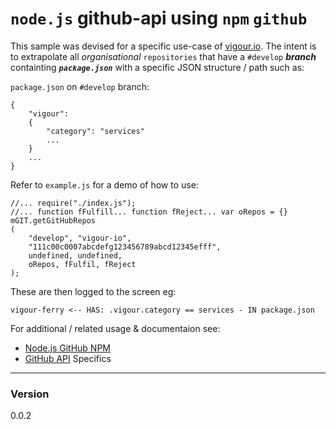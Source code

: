 # `node.js` github-api using ```npm``` `github`

This sample was devised for a specific use-case of [vigour.io](http://vigour.io). The intent is to extrapolate all *_organisational_* `repositories` that have a `#develop` *__branch__* containting *__`package.json`__* with a specific JSON structure / path such as:

`package.json` on `#develop` branch:
```
{
    "vigour":
    {
        "category": "services"
        ...
    }
    ...
}
```
Refer to `example.js` for a demo of how to use:
```
//... require("./index.js");
//... function fFulfill... function fReject... var oRepos = {}
mGIT.getGitHubRepos
(
	"develop", "vigour-io",
	"111c00c0007abcdefg123456789abcd12345efff",
	undefined, undefined,
	oRepos, fFulfil, fReject
);
```


These are then logged to the screen eg:
```
vigour-ferry <-- HAS: .vigour.category == services - IN package.json
```

For additional / related usage & documentaion see:
- [Node.js GitHub NPM] 
- [GitHub API] Specifics

---
### Version
0.0.2

 [Node.js GitHub NPM]: <http://mikedeboer.github.io/node-github/#repos.prototype.getContent>
 [GitHub API]: <https://developer.github.com/v3/>
